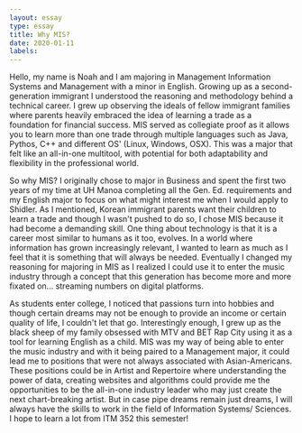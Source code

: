 ```yaml
---
layout: essay
type: essay
title: Why MIS?
date: 2020-01-11
labels: 
---
```


Hello, my name is Noah and I am majoring in Management Information Systems and Management with a minor in English. 
Growing up as a second-generation immigrant I understood the reasoning and methodology behind a technical career. I grew up observing the ideals of fellow immigrant families where parents heavily embraced the idea of learning a trade as a foundation for financial success. MIS served as collegiate proof as it allows you to learn more than one trade through multiple languages such as Java, Pythos, C++ and different OS' (Linux, Windows, OSX). This was a major that felt like an all-in-one multitool, with potential for both adaptability and flexibility in the professional world. 

So why MIS? I originally chose to major in Business and spent the first two years of my time at UH Manoa completing all the Gen. Ed. requirements and my English major to focus on what might interest me when I would apply to Shidler. As I mentioned, Korean immigrant parents want their children to learn a trade and though I wasn't pushed to do so, I chose MIS because it had become a demanding skill. One thing about technology is that it is a career most similar to humans as it too, evolves. In a world where information has grown increasingly relevant, I wanted to learn as much as I feel that it is something that will always be needed. Eventually I changed my reasoning for majoring in MIS as I realized I could use it to enter the music industry through a concept that this generation has become more and more fixated on... streaming numbers on digital platforms. 

As students enter college, I noticed that passions turn into hobbies and though certain dreams may not be enough to provide an income or certain quality of life, I couldn't let that go. Interestingly enough, I grew up as the black sheep of my family obsessed with MTV and BET Rap City using it as a tool for learning English as a child. MIS was my way of being able to enter the music industry and with it being paired to a Management major, it could lead me to positions that were not always associated with Asian-Americans. These positions could be in Artist and Repertoire where understanding the power of data, creating websites and algorithms could provide me the opportunities to be the all-in-one industry leader who may just create the next chart-breaking artist. 
But in case pipe dreams remain just dreams, I will always have the skills to work in the field of Information Systems/ Sciences. 
I hope to learn a lot from ITM 352 this semester!
